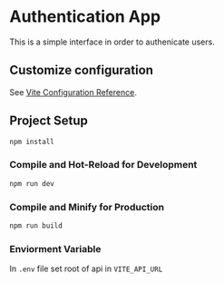 # Authentication App

This is a simple interface in order to authenicate users.

## Customize configuration

See [Vite Configuration Reference](https://vitejs.dev/config/).

## Project Setup

```sh
npm install
```

### Compile and Hot-Reload for Development

```sh
npm run dev
```

### Compile and Minify for Production

```sh
npm run build
```

### Enviorment Variable

In `.env` file set root of api in `VITE_API_URL`
